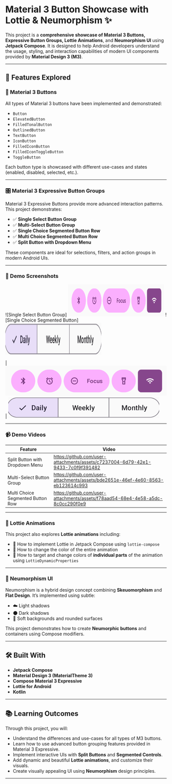 # Material 3 Button Showcase with Lottie & Neumorphism ✨

This project is a **comprehensive showcase of Material 3 Buttons, Expressive Button Groups, Lottie Animations**, and **Neumorphism UI** using **Jetpack Compose**. It is designed to help Android developers understand the usage, styling, and interaction capabilities of modern UI components provided by **Material Design 3 (M3)**.

---

## 🚀 Features Explored

### 🧩 Material 3 Buttons

All types of Material 3 buttons have been implemented and demonstrated:

- `Button`
- `ElevatedButton`
- `FilledTonalButton`
- `OutlinedButton`
- `TextButton`
- `IconButton`
- `FilledIconButton`
- `FilledIconToggleButton`
- `ToggleButton`

Each button type is showcased with different use-cases and states (enabled, disabled, selected, etc.).

---

### 🎛️ Material 3 Expressive Button Groups

Material 3 Expressive Buttons provide more advanced interaction patterns. This project demonstrates:

- ✅ **Single Select Button Group**
- ✅ **Multi-Select Button Group**
- ✅ **Single Choice Segmented Button Row**
- ✅ **Multi Choice Segmented Button Row**
- ✅ **Split Button with Dropdown Menu**

These components are ideal for selections, filters, and action groups in modern Android UIs.

---

### 🎥 Demo Screenshots
![Single Select Button Group]
<img src="screenshots/single_select_button_group.png" alt="Single Select Button Group" width="300" height="100"/>
![Single Choice Segmented Button]
<img src="screenshots/single_choic_segmented_button.png" alt="Single Select Button Group" width="300" height="100"/>


| ![Single Select Button Group](screenshots/single_select_button_group.png) 
| ![Single Choice Segmented Button](screenshots/single_choic_segmented_button.png) 

---

### 📹 Demo Videos

| Feature | Video |
|--------|-------|
| Split Button with Dropdown Menu | https://github.com/user-attachments/assets/c7237004-6d79-42e1-9433-7c0f9f391482 |
| Multi-Select Button Group |https://github.com/user-attachments/assets/bde2651e-46ef-4e60-8563-eb123614c993  |
| Multi Choice Segmented Button Row |https://github.com/user-attachments/assets/f78aad54-68e4-4e58-a5dc-8c0cc290f0e9 |

---

### 🎨 Lottie Animations

This project also explores **Lottie animations** including:

- 🔧 How to implement Lottie in Jetpack Compose using `lottie-compose`
- 🌈 How to change the color of the entire animation
- 🎯 How to target and change colors of **individual parts** of the animation using `LottieDynamicProperties`

---

### 🧊 Neumorphism UI

Neumorphism is a hybrid design concept combining **Skeuomorphism** and **Flat Design**. It’s implemented using subtle:

- ☁️ Light shadows
- 🌑 Dark shadows
- 🎨 Soft backgrounds and rounded surfaces

This project demonstrates how to create **Neumorphic buttons** and containers using Compose modifiers.

---

## 🛠️ Built With

- **Jetpack Compose**
- **Material Design 3 (MaterialTheme 3)**
- **Compose Material 3 Expressive**
- **Lottie for Android**
- **Kotlin**
---


## 📚 Learning Outcomes

Through this project, you will:

- Understand the differences and use-cases for all types of M3 buttons.
- Learn how to use advanced button grouping features provided in Material 3 Expressive.
- Implement interactive UIs with **Split Buttons** and **Segmented Controls**.
- Add dynamic and beautiful **Lottie animations**, and customize their visuals.
- Create visually appealing UI using **Neumorphism** design principles.

---
